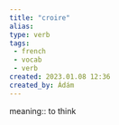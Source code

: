 ```yaml
---
title: "croire"
alias: 
type: verb
tags:
 - french
 - vocab
 - verb
created: 2023.01.08 12:36
created_by: Ádám
---
```

meaning:: to think